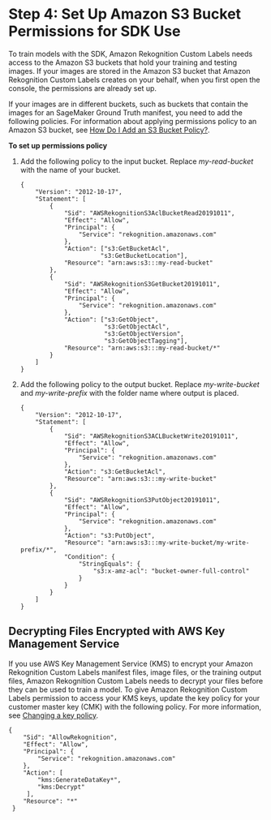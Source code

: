 # Step 4: Set Up Amazon S3 Bucket Permissions for SDK Use<a name="su-sdk-bucket-permssions"></a>

To train models with the SDK, Amazon Rekognition Custom Labels needs access to the Amazon S3 buckets that hold your training and testing images\. If your images are stored in the Amazon S3 bucket that Amazon Rekognition Custom Labels creates on your behalf, when you first open the console, the permissions are already set up\. 

If your images are in different buckets, such as buckets that contain the images for an SageMaker Ground Truth manifest, you need to add the following policies\. For information about applying permissions policy to an Amazon S3 bucket, see [How Do I Add an S3 Bucket Policy?](https://docs.aws.amazon.com/AmazonS3/latest/user-guide/add-bucket-policy.html)\.

**To set up permissions policy**

1. Add the following policy to the input bucket\. Replace *my\-read\-bucket* with the name of your bucket\.

   ```
   {
       "Version": "2012-10-17",
       "Statement": [
           {
               "Sid": "AWSRekognitionS3AclBucketRead20191011",
               "Effect": "Allow",
               "Principal": {
                   "Service": "rekognition.amazonaws.com"
               },
               "Action": ["s3:GetBucketAcl",
                         "s3:GetBucketLocation"],
               "Resource": "arn:aws:s3:::my-read-bucket"
           },
           {
               "Sid": "AWSRekognitionS3GetBucket20191011",
               "Effect": "Allow",
               "Principal": {
                   "Service": "rekognition.amazonaws.com"
               },
               "Action": ["s3:GetObject",
                          "s3:GetObjectAcl",
                          "s3:GetObjectVersion",
                          "s3:GetObjectTagging"],
               "Resource": "arn:aws:s3:::my-read-bucket/*"
           }
       ]
   }
   ```

1. Add the following policy to the output bucket\. Replace *my\-write\-bucket* and *my\-write\-prefix* with the folder name where output is placed\.

   ```
   {
       "Version": "2012-10-17",
       "Statement": [ 
           {
               "Sid": "AWSRekognitionS3ACLBucketWrite20191011",
               "Effect": "Allow",
               "Principal": {
                   "Service": "rekognition.amazonaws.com"
               },
               "Action": "s3:GetBucketAcl",
               "Resource": "arn:aws:s3:::my-write-bucket"
           },
           {
               "Sid": "AWSRekognitionS3PutObject20191011",
               "Effect": "Allow",
               "Principal": {
                   "Service": "rekognition.amazonaws.com"
               },
               "Action": "s3:PutObject",
               "Resource": "arn:aws:s3:::my-write-bucket/my-write-prefix/*",
               "Condition": {
                   "StringEquals": {
                       "s3:x-amz-acl": "bucket-owner-full-control"
                   }
               }
           }
       ]
   }
   ```

## Decrypting Files Encrypted with AWS Key Management Service<a name="su-kms-encryption"></a>

If you use AWS Key Management Service \(KMS\) to encrypt your Amazon Rekognition Custom Labels manifest files, image files, or the training output files, Amazon Rekognition Custom Labels needs to decrypt your files before they can be used to train a model\. To give Amazon Rekognition Custom Labels permission to access your KMS keys, update the key policy for your customer master key \(CMK\) with the following policy\. For more information, see [Changing a key policy](https://docs.aws.amazon.com/kms/latest/developerguide/key-policy-modifying.html)\.

```
{
    "Sid": "AllowRekognition",
    "Effect": "Allow",
    "Principal": {
        "Service": "rekognition.amazonaws.com"
    },
    "Action": [
        "kms:GenerateDataKey*",
        "kms:Decrypt"
     ],
    "Resource": "*"
 }
```